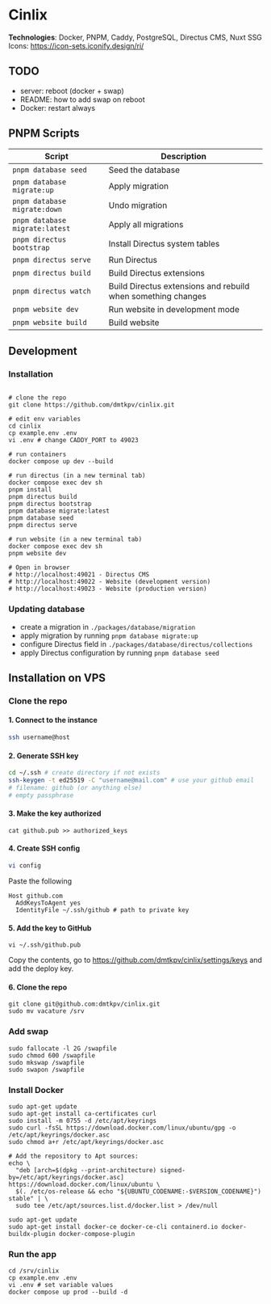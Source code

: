 # Cinlix
**Technologies**: Docker, PNPM, Caddy, PostgreSQL, Directus CMS, Nuxt SSG  
Icons: https://icon-sets.iconify.design/ri/

## TODO
- server: reboot (docker + swap)
- README: how to add swap on reboot
- Docker: restart always


## PNPM Scripts

| Script                                           | Description                                                  |
|--------------------------------------------------|--------------------------------------------------------------|
| `pnpm database seed`                             | Seed the database                                            |
| `pnpm database migrate:up`                       | Apply migration                                              |
| `pnpm database migrate:down`                     | Undo migration                                               |
| `pnpm database migrate:latest`                   | Apply all migrations                                         |
| `pnpm directus bootstrap`                        | Install Directus system tables                               |
| `pnpm directus serve`                            | Run Directus                                                 |
| `pnpm directus build`                            | Build Directus extensions                                    |
| `pnpm directus watch`                            | Build Directus extensions and rebuild when something changes |
| `pnpm website dev`                               | Run website in development mode                              |
| `pnpm website build`                             | Build website                                                |


## Development

### Installation
```shell

# clone the repo
git clone https://github.com/dmtkpv/cinlix.git

# edit env variables
cd cinlix
cp example.env .env
vi .env # change CADDY_PORT to 49023

# run containers
docker compose up dev --build

# run directus (in a new terminal tab)
docker compose exec dev sh
pnpm install
pnpm directus build
pnpm directus bootstrap
pnpm database migrate:latest
pnpm database seed
pnpm directus serve 

# run website (in a new terminal tab)
docker compose exec dev sh
pnpm website dev

# Open in browser
# http://localhost:49021 - Directus CMS
# http://localhost:49022 - Website (development version)
# http://localhost:49023 - Website (production version)
```

### Updating database  
- create a migration in `./packages/database/migration`
- apply migration by running `pnpm database migrate:up`
- configure Directus field in `./packages/database/directus/collections`
- apply Directus configuration by running `pnpm database seed`


## Installation on VPS

### Clone the repo
#### 1. Connect to the instance
```sh
ssh username@host
```

#### 2. Generate SSH key
```sh
cd ~/.ssh # create directory if not exists
ssh-keygen -t ed25519 -C "username@mail.com" # use your github email
# filename: github (or anything else)
# empty passphrase
```

#### 3. Make the key authorized
```shell
cat github.pub >> authorized_keys
```

#### 4. Create SSH config
```sh
vi config
```
Paste the following
```shell
Host github.com
  AddKeysToAgent yes
  IdentityFile ~/.ssh/github # path to private key
```

#### 5. Add the key to GitHub
```shell
vi ~/.ssh/github.pub
```
Copy the contents, go to https://github.com/dmtkpv/cinlix/settings/keys and add the deploy key.

#### 6. Clone the repo
```
git clone git@github.com:dmtkpv/cinlix.git
sudo mv vacature /srv
```


### Add swap

```shell
sudo fallocate -l 2G /swapfile
sudo chmod 600 /swapfile
sudo mkswap /swapfile
sudo swapon /swapfile
```

### Install Docker

```shell
sudo apt-get update
sudo apt-get install ca-certificates curl
sudo install -m 0755 -d /etc/apt/keyrings
sudo curl -fsSL https://download.docker.com/linux/ubuntu/gpg -o /etc/apt/keyrings/docker.asc
sudo chmod a+r /etc/apt/keyrings/docker.asc

# Add the repository to Apt sources:
echo \
  "deb [arch=$(dpkg --print-architecture) signed-by=/etc/apt/keyrings/docker.asc] https://download.docker.com/linux/ubuntu \
  $(. /etc/os-release && echo "${UBUNTU_CODENAME:-$VERSION_CODENAME}") stable" | \
  sudo tee /etc/apt/sources.list.d/docker.list > /dev/null

sudo apt-get update
sudo apt-get install docker-ce docker-ce-cli containerd.io docker-buildx-plugin docker-compose-plugin
```


### Run the app
```shell
cd /srv/cinlix
cp example.env .env
vi .env # set variable values
docker compose up prod --build -d
```



